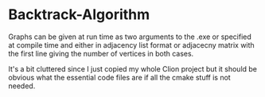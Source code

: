 # Backtrack-Algorithm

Graphs can be given at run time as two arguments to the .exe or specified at compile time and either in adjacency list format or adjacecny matrix with the first line giving the number of vertices in both cases.

It's a bit cluttered since I just copied my whole Clion project but it should be obvious what 
the essential code files are if all the cmake stuff is not needed.

